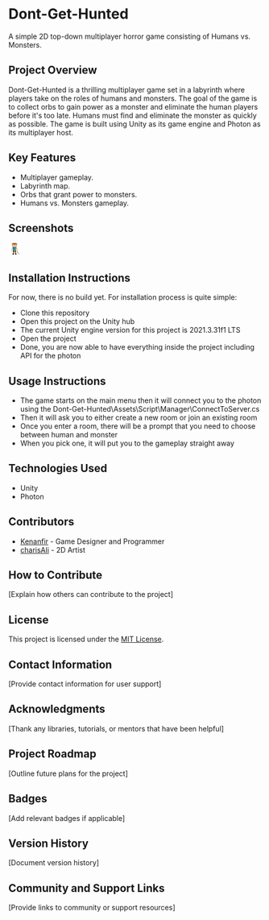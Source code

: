 # Dont-Get-Hunted
A simple 2D top-down multiplayer horror game consisting of Humans vs. Monsters.

## Project Overview
Dont-Get-Hunted is a thrilling multiplayer game set in a labyrinth where players take on the roles of humans and monsters. The goal of the game is to collect orbs to gain power as a monster and eliminate the human players before it's too late. Humans must find and eliminate the monster as quickly as possible. The game is built using Unity as its game engine and Photon as its multiplayer host.

## Key Features
- Multiplayer gameplay.
- Labyrinth map.
- Orbs that grant power to monsters.
- Humans vs. Monsters gameplay.

## Screenshots
![Human](/Assets/Sprite/Human/Human.png)

## Installation Instructions
For now, there is no build yet. For installation process is quite simple:
- Clone this repository
- Open this project on the Unity hub
- The current Unity engine version for this project is 2021.3.31f1 LTS
- Open the project
- Done, you are now able to have everything inside the project including API for the photon

## Usage Instructions
- The game starts on the main menu then it will connect you to the photon using the Dont-Get-Hunted\Assets\Script\Manager\ConnectToServer.cs
- Then it will ask you to either create a new room or join an existing room
- Once you enter a room, there will be a prompt that you need to choose between human and monster
- When you pick one, it will put you to the gameplay straight away

## Technologies Used
- Unity
- Photon

## Contributors
- [Kenanfir](https://github.com/Kenanfir) - Game Designer and Programmer
- [charisAli](https://github.com/charisAli) - 2D Artist

## How to Contribute
[Explain how others can contribute to the project]

## License
This project is licensed under the [MIT License](LICENSE).

## Contact Information
[Provide contact information for user support]

## Acknowledgments
[Thank any libraries, tutorials, or mentors that have been helpful]

## Project Roadmap
[Outline future plans for the project]

## Badges
[Add relevant badges if applicable]

## Version History
[Document version history]

## Community and Support Links
[Provide links to community or support resources]

